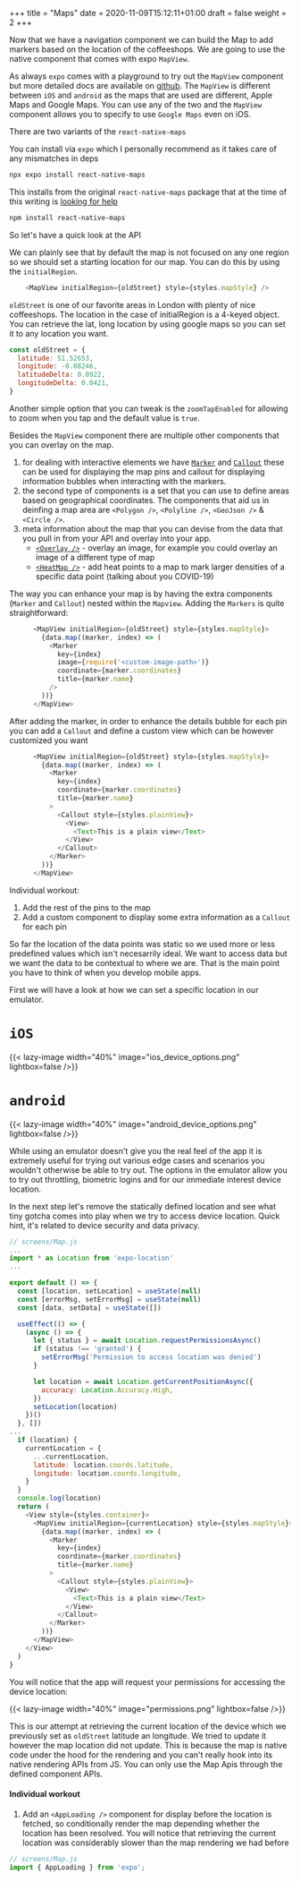+++
title = "Maps"
date = 2020-11-09T15:12:11+01:00
draft = false
weight = 2
+++

Now that we have a navigation component we can build the Map to add markers based on the location of the coffeeshops. We
are going to use the native component that comes with expo `MapView`.

As always `expo` comes with a playground to try out the `MapView` component but more detailed docs are available on
[github](https://github.com/react-native-maps/react-native-maps). The `MapView` is different between `iOS` and
`android` as the maps that are used are different, Apple Maps and Google Maps. You can use any of the two and the
`MapView` component allows you to specify to use `Google Maps` even on iOS.

There are two variants of the `react-native-maps`

You can install via `expo` which I personally recommend as it takes care of any mismatches in deps
```bash
npx expo install react-native-maps
```

This installs from the original `react-native-maps` package that at the time of this writing is [looking for
help](https://github.com/react-native-maps/react-native-maps)
```bash
npm install react-native-maps
```

So let's have a quick look at the API

We can plainly see that by default the map is not focused on any one region so we should set a starting location for our
map. You can do this by using the `initialRegion`.

```js
    <MapView initialRegion={oldStreet} style={styles.mapStyle} />
```

`oldStreet` is one of our favorite areas in London with plenty of nice coffeeshops. The location in the case of
initialRegion is a 4-keyed object. You can retrieve the lat, long location by using google maps so you can set it to any
location you want.

```js
const oldStreet = {
  latitude: 51.52653,
  longitude: -0.08246,
  latitudeDelta: 0.0922,
  longitudeDelta: 0.0421,
}
```

Another simple option that you can tweak is the `zoomTapEnabled` for allowing to zoom when you tap and the default value
is `true`.

Besides the `MapView` component there are multiple other components that you can overlay on the map.
1) for dealing with interactive elements we have [`Marker`](https://github.com/react-native-maps/react-native-maps/blob/master/docs/marker.md)
   and [`Callout`](https://github.com/react-native-maps/react-native-maps/blob/master/docs/callout.md) these can be used
   for displaying the map pins and callout for displaying information bubbles when interacting with the markers.
2) the second type of components is a set that you can use to define areas based on geographical coordinates. The
   components that aid us in deinfing a map area are `<Polygon />`, `<Polyline />`, `<GeoJson />` & `<Circle />`.
3) meta information about the map that you can devise from the data that you pull in from your API and overlay into your
   app.
   - [`<Overlay />`](https://github.com/react-native-maps/react-native-maps/blob/master/docs/overlay.md) - overlay an
     image, for example you could overlay an image of a different type of map
   - [`<HeatMap />`](https://github.com/react-native-maps/react-native-maps/blob/master/docs/heatmap.md) - add heat
     points to a map to mark larger densities of a specific data point (talking about you COVID-19)

The way you can enhance your map is by having the extra components (`Marker` and `Callout`) nested within the `Mapview`.
Adding the `Markers` is quite straightforward:
```js
      <MapView initialRegion={oldStreet} style={styles.mapStyle}>
        {data.map((marker, index) => (
          <Marker
            key={index}
            image={require('<custom-image-path>')}
            coordinate={marker.coordinates}
            title={marker.name}
          />
        ))}
      </MapView>
```

After adding the marker, in order to enhance the details bubble for each pin you can add a `Callout` and define a custom
view which can be however customized you want

```js
      <MapView initialRegion={oldStreet} style={styles.mapStyle}>
        {data.map((marker, index) => (
          <Marker
            key={index}
            coordinate={marker.coordinates}
            title={marker.name}
          >
            <Callout style={styles.plainView}>
              <View>
                <Text>This is a plain view</Text>
              </View>
            </Callout>
          </Marker>
        ))}
      </MapView>
```

Individual workout:

1) Add the rest of the pins to the map
2) Add a custom component to display some extra information as a `Callout` for each pin

So far the location of the data points was static so we used more or less predefined values which isn't necesarrily
ideal. We want to access data but we want the data to be contextual to where we are. That is the main point you have to
think of when you develop mobile apps.

First we will have a look at how we can set a specific location in our emulator.

# `iOS`
{{< lazy-image width="40%" image="ios_device_options.png" lightbox=false />}}

# `android`
{{< lazy-image width="40%" image="android_device_options.png" lightbox=false />}}

While using an emulator doesn't give you the real feel of the app it is extremely useful for trying out various edge
cases and scenarios you wouldn't otherwise be able to try out. The options in the emulator allow you to try out
throttling, biometric logins and for our immediate interest device location.

In the next step let's remove the statically defined location and see what tiny gotcha comes into play when we try to
access device location. Quick hint, it's related to device security and data privacy.


```js
// screens/Map.js
...
import * as Location from 'expo-location'
...

export default () => {
  const [location, setLocation] = useState(null)
  const [errorMsg, setErrorMsg] = useState(null)
  const [data, setData] = useState([])

  useEffect(() => {
    (async () => {
      let { status } = await Location.requestPermissionsAsync()
      if (status !== 'granted') {
        setErrorMsg('Permission to access location was denied')
      }

      let location = await Location.getCurrentPositionAsync({
        accuracy: Location.Accuracy.High,
      })
      setLocation(location)
    })()
  }, [])
...
  if (location) {
    currentLocation = {
      ...currentLocation,
      latitude: location.coords.latitude,
      longitude: location.coords.longitude,
    }
  }
  console.log(location)
  return (
    <View style={styles.container}>
      <MapView initialRegion={currentLocation} style={styles.mapStyle}>
        {data.map((marker, index) => (
          <Marker
            key={index}
            coordinate={marker.coordinates}
            title={marker.name}
          >
            <Callout style={styles.plainView}>
              <View>
                <Text>This is a plain view</Text>
              </View>
            </Callout>
          </Marker>
        ))}
      </MapView>
    </View>
  )
}
```

You will notice that the app will request your permissions for accessing the device location:

{{< lazy-image width="40%" image="permissions.png" lightbox=false />}}

This is our attempt at retrieving the current location of the device which we previously set as `oldStreet` latitude an
longitude. We tried to update it however the map location did not update. This is because the map is native code under the hood
for the rendering and you can't really hook into its native rendering APIs from JS. You can only use the Map Apis
through the defined component APIs.

#### Individual workout
1) Add an `<AppLoading />` component for display before the location is fetched, so conditionally render the map
   depending whether the location has been resolved. You will notice that retrieving the current location was considerably
   slower than the map rendering we had before

```js
// screens/Map.js
import { AppLoading } from 'expo';
```

